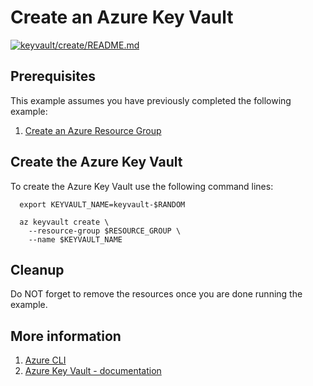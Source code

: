 
# Create an Azure Key Vault

[![keyvault/create/README.md](https://github.com/Azure-Samples/java-on-azure-examples/actions/workflows/keyvault_create_README_md.yml/badge.svg)](https://github.com/Azure-Samples/java-on-azure-examples/actions/workflows/keyvault_create_README_md.yml)

## Prerequisites

This example assumes you have previously completed the following example:

1. [Create an Azure Resource Group](../../general/group/create/README.md)

<!-- workflow.cron(0 0 * * 2) -->
<!-- workflow.include(../../general/group/create/README.md) -->

## Create the Azure Key Vault

To create the Azure Key Vault use the following command lines:

```shell
  export KEYVAULT_NAME=keyvault-$RANDOM

  az keyvault create \
    --resource-group $RESOURCE_GROUP \
    --name $KEYVAULT_NAME
```

## Cleanup

Do NOT forget to remove the resources once you are done running the example.

<!-- workflow.directOnly()

  export RESULT=$(az keyvault show --resource-group $RESOURCE_GROUP --name $KEYVAULT_NAME --output tsv --query properties.provisioningState)
  az group delete --name $RESOURCE_GROUP --yes || true
  if [[ "$RESULT" != Succeeded ]]; then
    echo 'Key vault was not provisioned'
    exit 1
  fi

  -->

## More information

1. [Azure CLI](https://docs.microsoft.com/cli/azure/keyvault)
1. [Azure Key Vault - documentation](https://docs.microsoft.com/azure/key-vault/README.md)
